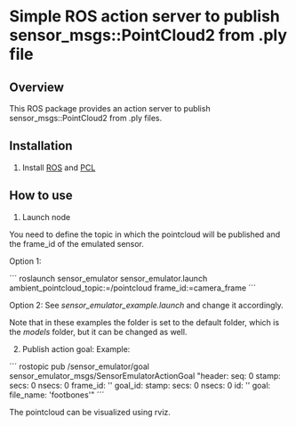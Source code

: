 Simple ROS action server to publish sensor_msgs::PointCloud2 from .ply file 
==================

## Overview

This ROS package provides an action server to publish sensor_msgs::PointCloud2 from .ply files.


## Installation

1. Install [ROS](http://wiki.ros.org/ROS/Installation) and [PCL](https://pointclouds.org/)


## How to use

1. Launch node

You need to define the topic in which the pointcloud will be published and the frame_id of the emulated sensor.

Option 1:

´´´
roslaunch sensor_emulator sensor_emulator.launch ambient_pointcloud_topic:=/pointcloud frame_id:=camera_frame 
´´´

Option 2:
See _sensor_emulator_example.launch_ and change it accordingly. 

Note that in these examples the folder is set to the default folder, which is the _models_ folder, but it can be changed as well.

2. Publish action goal:
Example:

´´´
rostopic pub /sensor_emulator/goal sensor_emulator_msgs/SensorEmulatorActionGoal "header:
  seq: 0
  stamp:
    secs: 0
    nsecs: 0
  frame_id: ''
goal_id:
  stamp:
    secs: 0
    nsecs: 0
  id: ''
goal:
  file_name: 'footbones'"
´´´

The pointcloud can be visualized using rviz. 









